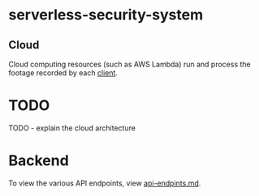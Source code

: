 # serverless-security-system
## Cloud
Cloud computing resources (such as AWS Lambda) run and process the footage recorded by each [client](../cloud/README.md).

# TODO
TODO - explain the cloud architecture


# Backend
To view the various API endpoints, view [api-endpints.md](./api-endpoints.md).

